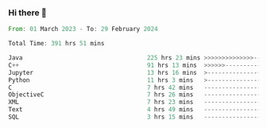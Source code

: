 ### Hi there 👋

<!--
**luoxuanzao/luoxuanzao** is a ✨ _special_ ✨ repository because its `README.md` (this file) appears on your GitHub profile.

Here are some ideas to get you started:

- 🔭 I’m currently working on ...
- 🌱 I’m currently learning ...
- 👯 I’m looking to collaborate on ...
- 🤔 I’m looking for help with ...
- 💬 Ask me about ...
- 📫 How to reach me: ...
- 😄 Pronouns: ...
- ⚡ Fun fact: ...
-->

<!--START_SECTION:waka-->

```rust
From: 01 March 2023 - To: 29 February 2024

Total Time: 391 hrs 51 mins

Java                                   225 hrs 23 mins >>>>>>>>>>>>>>-----------   57.31 %
C++                                    91 hrs 13 mins  >>>>>>-------------------   23.19 %
Jupyter                                13 hrs 16 mins  >------------------------   03.38 %
Python                                 11 hrs 3 mins   >------------------------   02.81 %
C                                      7 hrs 42 mins   -------------------------   01.96 %
ObjectiveC                             7 hrs 26 mins   -------------------------   01.89 %
XML                                    7 hrs 23 mins   -------------------------   01.88 %
Text                                   4 hrs 49 mins   -------------------------   01.23 %
SQL                                    3 hrs 15 mins   -------------------------   00.83 %
```

<!--END_SECTION:waka-->